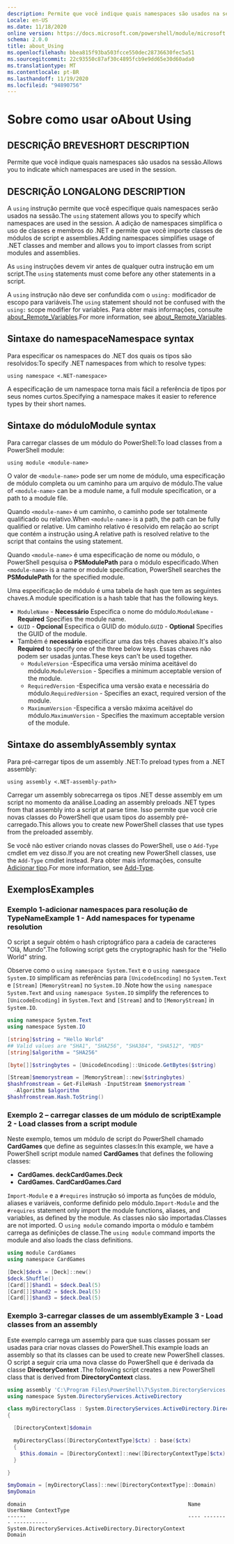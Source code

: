 ```yaml
---
description: Permite que você indique quais namespaces são usados na sessão.
Locale: en-US
ms.date: 11/18/2020
online version: https://docs.microsoft.com/powershell/module/microsoft.powershell.core/about/about_using?view=powershell-7.1&WT.mc_id=ps-gethelp
schema: 2.0.0
title: about_Using
ms.openlocfilehash: bbea815f93ba503fcce550dec28736630fec5a51
ms.sourcegitcommit: 22c93550c87af30c4895fcb9e9dd65e30d60ada0
ms.translationtype: MT
ms.contentlocale: pt-BR
ms.lasthandoff: 11/19/2020
ms.locfileid: "94890756"
---
```

# <a name="about-using"></a><span data-ttu-id="a7a34-103">Sobre como usar o</span><span class="sxs-lookup"><span data-stu-id="a7a34-103">About Using</span></span>

## <a name="short-description"></a><span data-ttu-id="a7a34-104">DESCRIÇÃO BREVE</span><span class="sxs-lookup"><span data-stu-id="a7a34-104">SHORT DESCRIPTION</span></span>
<span data-ttu-id="a7a34-105">Permite que você indique quais namespaces são usados na sessão.</span><span class="sxs-lookup"><span data-stu-id="a7a34-105">Allows you to indicate which namespaces are used in the session.</span></span>

## <a name="long-description"></a><span data-ttu-id="a7a34-106">DESCRIÇÃO LONGA</span><span class="sxs-lookup"><span data-stu-id="a7a34-106">LONG DESCRIPTION</span></span>

<span data-ttu-id="a7a34-107">A `using` instrução permite que você especifique quais namespaces serão usados na sessão.</span><span class="sxs-lookup"><span data-stu-id="a7a34-107">The `using` statement allows you to specify which namespaces are used in the session.</span></span> <span data-ttu-id="a7a34-108">A adição de namespaces simplifica o uso de classes e membros do .NET e permite que você importe classes de módulos de script e assemblies.</span><span class="sxs-lookup"><span data-stu-id="a7a34-108">Adding namespaces simplifies usage of .NET classes and member and allows you to import classes from script modules and assemblies.</span></span>

<span data-ttu-id="a7a34-109">As `using` instruções devem vir antes de qualquer outra instrução em um script.</span><span class="sxs-lookup"><span data-stu-id="a7a34-109">The `using` statements must come before any other statements in a script.</span></span>

<span data-ttu-id="a7a34-110">A `using` instrução não deve ser confundida com o `using:` modificador de escopo para variáveis.</span><span class="sxs-lookup"><span data-stu-id="a7a34-110">The `using` statement should not be confused with the `using:` scope modifier for variables.</span></span> <span data-ttu-id="a7a34-111">Para obter mais informações, consulte [about_Remote_Variables](about_Remote_Variables.md).</span><span class="sxs-lookup"><span data-stu-id="a7a34-111">For more information, see [about_Remote_Variables](about_Remote_Variables.md).</span></span>

## <a name="namespace-syntax"></a><span data-ttu-id="a7a34-112">Sintaxe do namespace</span><span class="sxs-lookup"><span data-stu-id="a7a34-112">Namespace syntax</span></span>

<span data-ttu-id="a7a34-113">Para especificar os namespaces do .NET dos quais os tipos são resolvidos:</span><span class="sxs-lookup"><span data-stu-id="a7a34-113">To specify .NET namespaces from which to resolve types:</span></span>

```
using namespace <.NET-namespace>
```

<span data-ttu-id="a7a34-114">A especificação de um namespace torna mais fácil a referência de tipos por seus nomes curtos.</span><span class="sxs-lookup"><span data-stu-id="a7a34-114">Specifying a namespace makes it easier to reference types by their short names.</span></span>

## <a name="module-syntax"></a><span data-ttu-id="a7a34-115">Sintaxe do módulo</span><span class="sxs-lookup"><span data-stu-id="a7a34-115">Module syntax</span></span>

<span data-ttu-id="a7a34-116">Para carregar classes de um módulo do PowerShell:</span><span class="sxs-lookup"><span data-stu-id="a7a34-116">To load classes from a PowerShell module:</span></span>

```
using module <module-name>
```

<span data-ttu-id="a7a34-117">O valor de `<module-name>` pode ser um nome de módulo, uma especificação de módulo completa ou um caminho para um arquivo de módulo.</span><span class="sxs-lookup"><span data-stu-id="a7a34-117">The value of `<module-name>` can be a module name, a full module specification, or a path to a module file.</span></span>

<span data-ttu-id="a7a34-118">Quando `<module-name>` é um caminho, o caminho pode ser totalmente qualificado ou relativo.</span><span class="sxs-lookup"><span data-stu-id="a7a34-118">When `<module-name>` is a path, the path can be fully qualified or relative.</span></span> <span data-ttu-id="a7a34-119">Um caminho relativo é resolvido em relação ao script que contém a instrução using.</span><span class="sxs-lookup"><span data-stu-id="a7a34-119">A relative path is resolved relative to the script that contains the using statement.</span></span>

<span data-ttu-id="a7a34-120">Quando `<module-name>` é uma especificação de nome ou módulo, o PowerShell pesquisa o **PSModulePath** para o módulo especificado.</span><span class="sxs-lookup"><span data-stu-id="a7a34-120">When `<module-name>` is a name or module specification, PowerShell searches the **PSModulePath** for the specified module.</span></span>

<span data-ttu-id="a7a34-121">Uma especificação de módulo é uma tabela de hash que tem as seguintes chaves.</span><span class="sxs-lookup"><span data-stu-id="a7a34-121">A module specification is a hash table that has the following keys.</span></span>

- <span data-ttu-id="a7a34-122">`ModuleName` - **Necessário** Especifica o nome do módulo.</span><span class="sxs-lookup"><span data-stu-id="a7a34-122">`ModuleName` - **Required** Specifies the module name.</span></span>
- <span data-ttu-id="a7a34-123">`GUID` - **Opcional** Especifica o GUID do módulo.</span><span class="sxs-lookup"><span data-stu-id="a7a34-123">`GUID` - **Optional** Specifies the GUID of the module.</span></span>
- <span data-ttu-id="a7a34-124">Também é **necessário** especificar uma das três chaves abaixo.</span><span class="sxs-lookup"><span data-stu-id="a7a34-124">It's also **Required** to specify one of the three below keys.</span></span> <span data-ttu-id="a7a34-125">Essas chaves não podem ser usadas juntas.</span><span class="sxs-lookup"><span data-stu-id="a7a34-125">These keys can't be used together.</span></span>
  - <span data-ttu-id="a7a34-126">`ModuleVersion` -Especifica uma versão mínima aceitável do módulo.</span><span class="sxs-lookup"><span data-stu-id="a7a34-126">`ModuleVersion` - Specifies a minimum acceptable version of the module.</span></span>
  - <span data-ttu-id="a7a34-127">`RequiredVersion` -Especifica uma versão exata e necessária do módulo.</span><span class="sxs-lookup"><span data-stu-id="a7a34-127">`RequiredVersion` - Specifies an exact, required version of the module.</span></span>
  - <span data-ttu-id="a7a34-128">`MaximumVersion` -Especifica a versão máxima aceitável do módulo.</span><span class="sxs-lookup"><span data-stu-id="a7a34-128">`MaximumVersion` - Specifies the maximum acceptable version of the module.</span></span>

## <a name="assembly-syntax"></a><span data-ttu-id="a7a34-129">Sintaxe do assembly</span><span class="sxs-lookup"><span data-stu-id="a7a34-129">Assembly syntax</span></span>

<span data-ttu-id="a7a34-130">Para pré-carregar tipos de um assembly .NET:</span><span class="sxs-lookup"><span data-stu-id="a7a34-130">To preload types from a .NET assembly:</span></span>

```
using assembly <.NET-assembly-path>
```

<span data-ttu-id="a7a34-131">Carregar um assembly sobrecarrega os tipos .NET desse assembly em um script no momento da análise.</span><span class="sxs-lookup"><span data-stu-id="a7a34-131">Loading an assembly preloads .NET types from that assembly into a script at parse time.</span></span> <span data-ttu-id="a7a34-132">Isso permite que você crie novas classes do PowerShell que usam tipos do assembly pré-carregado.</span><span class="sxs-lookup"><span data-stu-id="a7a34-132">This allows you to create new PowerShell classes that use types from the preloaded assembly.</span></span>

<span data-ttu-id="a7a34-133">Se você não estiver criando novas classes do PowerShell, use o `Add-Type` cmdlet em vez disso.</span><span class="sxs-lookup"><span data-stu-id="a7a34-133">If you are not creating new PowerShell classes, use the `Add-Type` cmdlet instead.</span></span> <span data-ttu-id="a7a34-134">Para obter mais informações, consulte [Adicionar tipo](xref:Microsoft.PowerShell.Utility.Add-Type).</span><span class="sxs-lookup"><span data-stu-id="a7a34-134">For more information, see [Add-Type](xref:Microsoft.PowerShell.Utility.Add-Type).</span></span>

## <a name="examples"></a><span data-ttu-id="a7a34-135">Exemplos</span><span class="sxs-lookup"><span data-stu-id="a7a34-135">Examples</span></span>

### <a name="example-1---add-namespaces-for-typename-resolution"></a><span data-ttu-id="a7a34-136">Exemplo 1-adicionar namespaces para resolução de TypeName</span><span class="sxs-lookup"><span data-stu-id="a7a34-136">Example 1 - Add namespaces for typename resolution</span></span>

<span data-ttu-id="a7a34-137">O script a seguir obtém o hash criptográfico para a cadeia de caracteres "Olá, Mundo".</span><span class="sxs-lookup"><span data-stu-id="a7a34-137">The following script gets the cryptographic hash for the "Hello World" string.</span></span>

<span data-ttu-id="a7a34-138">Observe como o `using namespace System.Text` e o `using namespace System.IO` simplificam as referências para `[UnicodeEncoding]` no `System.Text` e `[Stream]` `[MemoryStream]` no `System.IO` .</span><span class="sxs-lookup"><span data-stu-id="a7a34-138">Note how the `using namespace System.Text` and `using namespace System.IO` simplify the references to `[UnicodeEncoding]` in `System.Text` and `[Stream]` and to `[MemoryStream]` in `System.IO`.</span></span>

```powershell
using namespace System.Text
using namespace System.IO

[string]$string = "Hello World"
## Valid values are "SHA1", "SHA256", "SHA384", "SHA512", "MD5"
[string]$algorithm = "SHA256"

[byte[]]$stringbytes = [UnicodeEncoding]::Unicode.GetBytes($string)

[Stream]$memorystream = [MemoryStream]::new($stringbytes)
$hashfromstream = Get-FileHash -InputStream $memorystream `
  -Algorithm $algorithm
$hashfromstream.Hash.ToString()
```

### <a name="example-2---load-classes-from-a-script-module"></a><span data-ttu-id="a7a34-139">Exemplo 2 – carregar classes de um módulo de script</span><span class="sxs-lookup"><span data-stu-id="a7a34-139">Example 2 - Load classes from a script module</span></span>

<span data-ttu-id="a7a34-140">Neste exemplo, temos um módulo de script do PowerShell chamado **CardGames** que define as seguintes classes:</span><span class="sxs-lookup"><span data-stu-id="a7a34-140">In this example, we have a PowerShell script module named **CardGames** that defines the following classes:</span></span>

- <span data-ttu-id="a7a34-141">**CardGames. deck**</span><span class="sxs-lookup"><span data-stu-id="a7a34-141">**CardGames.Deck**</span></span>
- <span data-ttu-id="a7a34-142">**CardGames. Card**</span><span class="sxs-lookup"><span data-stu-id="a7a34-142">**CardGames.Card**</span></span>

<span data-ttu-id="a7a34-143">`Import-Module` e a `#requires` instrução só importa as funções de módulo, aliases e variáveis, conforme definido pelo módulo.</span><span class="sxs-lookup"><span data-stu-id="a7a34-143">`Import-Module` and the `#requires` statement only import the module functions, aliases, and variables, as defined by the module.</span></span> <span data-ttu-id="a7a34-144">As classes não são importadas.</span><span class="sxs-lookup"><span data-stu-id="a7a34-144">Classes are not imported.</span></span> <span data-ttu-id="a7a34-145">O `using module` comando importa o módulo e também carrega as definições de classe.</span><span class="sxs-lookup"><span data-stu-id="a7a34-145">The `using module` command imports the module and also loads the class definitions.</span></span>

```powershell
using module CardGames
using namespace CardGames

[Deck]$deck = [Deck]::new()
$deck.Shuffle()
[Card[]]$hand1 = $deck.Deal(5)
[Card[]]$hand2 = $deck.Deal(5)
[Card[]]$hand3 = $deck.Deal(5)
```

### <a name="example-3---load-classes-from-an-assembly"></a><span data-ttu-id="a7a34-146">Exemplo 3-carregar classes de um assembly</span><span class="sxs-lookup"><span data-stu-id="a7a34-146">Example 3 - Load classes from an assembly</span></span>

<span data-ttu-id="a7a34-147">Este exemplo carrega um assembly para que suas classes possam ser usadas para criar novas classes do PowerShell.</span><span class="sxs-lookup"><span data-stu-id="a7a34-147">This example loads an assembly so that its classes can be used to create new PowerShell classes.</span></span> <span data-ttu-id="a7a34-148">O script a seguir cria uma nova classe do PowerShell que é derivada da classe **DirectoryContext** .</span><span class="sxs-lookup"><span data-stu-id="a7a34-148">The following script creates a new PowerShell class that is derived from **DirectoryContext** class.</span></span>

```powershell
using assembly 'C:\Program Files\PowerShell\7\System.DirectoryServices.dll'
using namespace System.DirectoryServices.ActiveDirectory

class myDirectoryClass : System.DirectoryServices.ActiveDirectory.DirectoryContext
{

  [DirectoryContext]$domain

  myDirectoryClass([DirectoryContextType]$ctx) : base($ctx)
  {
    $this.domain = [DirectoryContext]::new([DirectoryContextType]$ctx)
  }

}

$myDomain = [myDirectoryClass]::new([DirectoryContextType]::Domain)
$myDomain
```

```Output
domain                                                    Name UserName ContextType
------                                                    ---- -------- -----------
System.DirectoryServices.ActiveDirectory.DirectoryContext                    Domain
```
